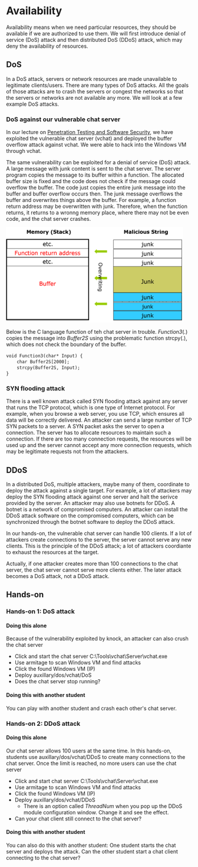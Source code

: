 # Availability

Availability means when we need particular resources, they should be available if we are authorized to use them.
We will first introduce denial of service (DoS) attack and then distributed DoS (DDoS) attack, which may deny the availability of resources.

## DoS
In a DoS attack, servers or network resources are made unavailable to legitimate clients/users. There are many types of DoS attacks. All the goals of those attacks are to crash the servers or congest the networks so that the servers or networks are not available any more. We will look at a few example DoS attacks. 

### DoS against our vulnerable chat server

In our lecture on <a href="https://github.com/xinwenfu/GenCyber/tree/main/SoftwareSecurity">Penetration Testing and Software Security</a>, we have exploited the vulnerable chat server (vchat) and deployed the buffer overflow attack against vchat. We were able to hack into the Windows VM through vchat.

The same vulnerability can be exploited for a denial of service (DoS) attack. 
A large message with junk content is sent to the chat server. The server program copies the message to its buffer within a function. The allocated buffer size is fixed and the code does not check if the message could overflow the buffer. The code just copies the entire junk message into the buffer and buffer overflow occurs then. The junk message overflows the buffer and overwrites things above the buffer. For example, a function return address may be overwritten with junk. Therefore, when the function returns, it returns to a wronng memory place, where there may not be even code, and the chat server crashes.

<img src="../Imgs/BufferOverflow-junk.png" width=480>

Below is the C language function of teh chat server in trouble.  *Function3*(.) copies the message into *Buffer2S* using the problematic function strcpy(.), which does not check the boundary of the buffer.
```
void Function3(char* Input) {
	char Buffer2S[2000];
	strcpy(Buffer2S, Input);
}
```


### SYN flooding attack
There is a well known attack called SYN flooding attack against any server that runs the TCP protocol, which is one type of Internet protocol. For example, when you browse a web server, you use TCP, which ensures all data will be correctly delivered. An attacker can send a large number of TCP SYN packets to a server. A SYN packet asks the server to open a connection. The server has to allocate resources to maintain such a connection. If there are too many connection requests, the resources will be used up and the server cannot accept any more connection requests, which may be legitimate requests not from the attackers.

## DDoS
In a distributed DoS, multiple attackers, maybe many of them, coordinate to deploy the attack against a single target. For example, a lot of attackers may deploy the SYN flooding attack against one server and halt the serivce provided by the server. An attacker may also use botnets for DDoS. A botnet is a network of compromised computers. An attacker can install the DDoS attack software on the compromised computers, which can be synchronized through the botnet software to deploy the DDoS attack.

In our hands-on, the vulnerable chat server can handle 100 clients. If a lot of attackers create connections to the server, the server cannot serve any new clients. This is the principle of the DDoS attack; a lot of attackers coordiante to exhaust the resources at the target.

Actually, if one attacker creates more than 100 connections to the chat server, the chat server cannot serve more clients either. The later attack becomes a DoS attack, not a DDoS attack.

## Hands-on

### Hands-on 1: DoS attack 
#### Doing this alone
Because of the vulnerability exploited by knock, an attacker can also crush the chat server
- Click and start the chat server C:\Tools\vchat\Server\vchat.exe
- Use armitage to scan Windows VM and find attacks
- Click the found Windows VM (IP)
- Deploy auxillary/dos/vchat/DoS
- Does the chat server stop running?

#### Doing this with another student
You can play with another student and crash each other's chat server.

### Hands-on 2: DDoS attack 
#### Doing this alone
Our chat server allows 100 users at the same time. In this hands-on, students use auxillary/dos/vchat/DDoS to create many connections to the chat server. Once the limit is reached, no more users can use the chat server

- Click and start chat server C:\Tools\vchat\Server\vchat.exe
- Use armitage to scan Windows VM and find attacks
- Click the found Windows VM (IP)
- Deploy auxillary/dos/vchat/DDoS
  - There is an option called *ThreadNum* when you pop up the DDoS module configuration window. Change it and see the effect.
- Can your chat client still connect to the chat server?

#### Doing this with another student
You can also do this with another student: One student starts the chat server and deploys the attack. Can the other student start a chat client connecting to the chat server?
